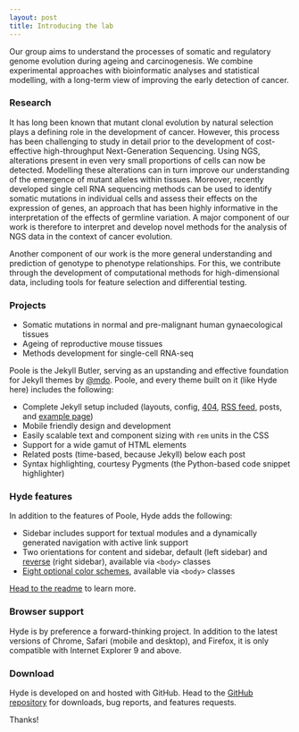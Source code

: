 ```yaml
---
layout: post
title: Introducing the lab
---
```


Our group aims to understand the processes of somatic and regulatory genome evolution during ageing and carcinogenesis. We combine experimental approaches with bioinformatic analyses and statistical modelling, with a long-term view of improving the early detection of cancer.

### Research

It has long been known that mutant clonal evolution by natural selection plays a defining role in the development of cancer. However, this process has been challenging to study in detail prior to the development of cost-effective high-throughput Next-Generation Sequencing. Using NGS, alterations present in even very small proportions of cells can now be detected. Modelling these alterations can in turn improve our understanding of the emergence of mutant alleles within tissues. Moreover, recently developed single cell RNA sequencing methods can be used to identify somatic mutations in individual cells and assess their effects on the expression of genes, an approach that has been highly informative in the interpretation of the effects of germline variation. A major component of our work is therefore to interpret and develop novel methods for the analysis of NGS data in the context of cancer evolution.

Another component of our work is the more general understanding and prediction of genotype to phenotype relationships. For this, we contribute through the development of computational methods for high-dimensional data, including tools for feature selection and differential testing.

### Projects

* Somatic mutations in normal and pre-malignant human gynaecological tissues
* Ageing of reproductive mouse tissues
* Methods development for single-cell RNA-seq

Poole is the Jekyll Butler, serving as an upstanding and effective foundation for Jekyll themes by [@mdo](https://twitter.com/mdo). Poole, and every theme built on it (like Hyde here) includes the following:

* Complete Jekyll setup included (layouts, config, [404](/404), [RSS feed](/atom.xml), posts, and [example page](/about))
* Mobile friendly design and development
* Easily scalable text and component sizing with `rem` units in the CSS
* Support for a wide gamut of HTML elements
* Related posts (time-based, because Jekyll) below each post
* Syntax highlighting, courtesy Pygments (the Python-based code snippet highlighter)

### Hyde features

In addition to the features of Poole, Hyde adds the following:

* Sidebar includes support for textual modules and a dynamically generated navigation with active link support
* Two orientations for content and sidebar, default (left sidebar) and [reverse](https://github.com/poole/lanyon#reverse-layout) (right sidebar), available via `<body>` classes
* [Eight optional color schemes](https://github.com/poole/hyde#themes), available via `<body>` classes

[Head to the readme](https://github.com/poole/hyde#readme) to learn more.

### Browser support

Hyde is by preference a forward-thinking project. In addition to the latest versions of Chrome, Safari (mobile and desktop), and Firefox, it is only compatible with Internet Explorer 9 and above.

### Download

Hyde is developed on and hosted with GitHub. Head to the <a href="https://github.com/poole/hyde">GitHub repository</a> for downloads, bug reports, and features requests.

Thanks!
